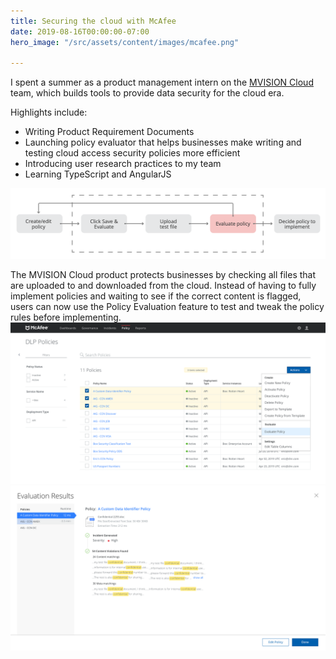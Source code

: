 ```yaml
---
title: Securing the cloud with McAfee
date: 2019-08-16T00:00:00-07:00
hero_image: "/src/assets/content/images/mcafee.png"

---
```

I spent a summer as a product management intern on the [MVISION Cloud](https://www.mcafee.com/enterprise/en-us/products/mvision-cloud.html) team, which builds tools to provide data security for the cloud era.

Highlights include:

* Writing Product Requirement Documents
* Launching policy evaluator that helps businesses make writing and testing cloud access security policies more efficient
* Introducing user research practices to my team
* Learning TypeScript and AngularJS

![](/src/assets/content/images/policy-evluation-flow.png)

The MVISION Cloud product protects businesses by checking all files that are uploaded to and downloaded from the cloud. Instead of having to fully implement policies and waiting to see if the correct content is flagged, users can now use the Policy Evaluation feature to test and tweak the policy rules before implementing.![](/src/assets/content/images/policy-listing.png)![](/src/assets/content/images/evaluation-running.png)